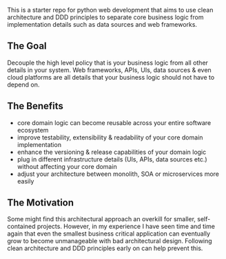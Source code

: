 This is a starter repo for python web development that aims to use clean architecture and DDD principles to separate 
core business logic from implementation details such as data sources and web frameworks.

## The Goal
Decouple the high level policy that is your business logic from all other details in your system. Web frameworks, APIs, 
UIs, data sources & even cloud platforms are all details that your business logic should not have to depend on.

## The Benefits
- core domain logic can become reusable across your entire software ecosystem
- improve testability, extensibility & readability of your core domain implementation
- enhance the versioning & release capabilities of your domain logic
- plug in different infrastructure details (UIs, APIs, data sources etc.) without affecting your core domain
- adjust your architecture between monolith, SOA or microservices more easily

## The Motivation
Some might find this architectural approach an overkill for smaller, self-contained projects. However, in my experience
I have seen time and time again that even the smallest business critical application can eventually grow to become 
unmanageable with bad architectural design. Following clean architecture and DDD principles early on can help prevent 
this.